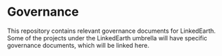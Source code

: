 # Governance

This repository contains relevant governance documents for LinkedEarth. Some of the projects under the LinkedEarth umbrella will have specific governance documents, which will be linked here. 
